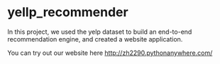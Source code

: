 # yellp_recommender
In this project, we used the yelp dataset to build an end-to-end recommendation engine, and created a website application.

You can try out our website here
http://zh2290.pythonanywhere.com/

